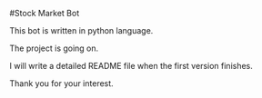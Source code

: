 #Stock Market Bot

This bot is written in python language.

The project is going on.

I will write a detailed README file when the first version finishes.

Thank you for your interest.

